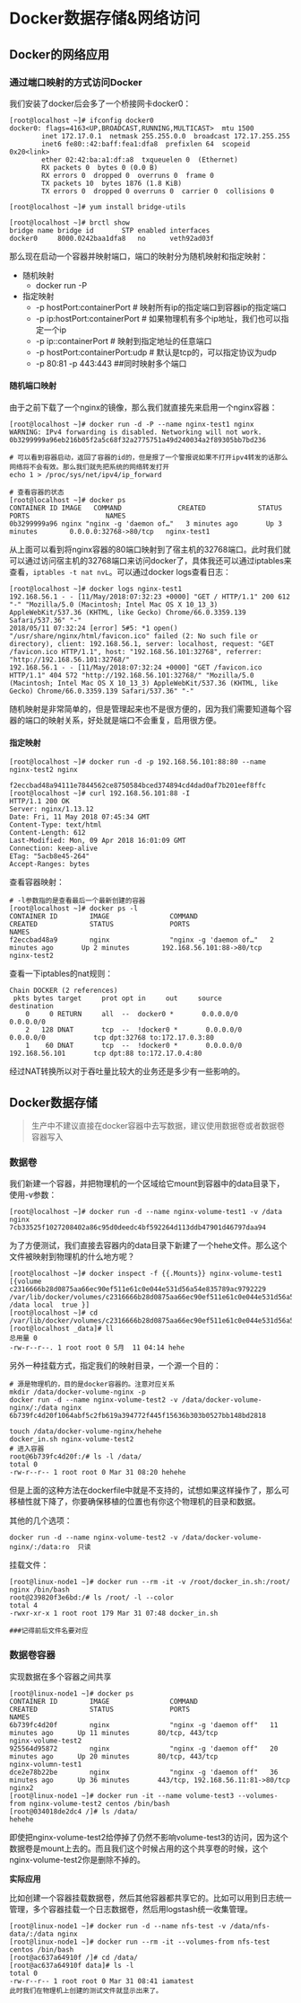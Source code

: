 # Docker数据存储&网络访问

## Docker的网络应用

### 通过端口映射的方式访问Docker

我们安装了docker后会多了一个桥接网卡docker0：

```shell
[root@localhost ~]# ifconfig docker0
docker0: flags=4163<UP,BROADCAST,RUNNING,MULTICAST>  mtu 1500
        inet 172.17.0.1  netmask 255.255.0.0  broadcast 172.17.255.255
        inet6 fe80::42:baff:fea1:dfa8  prefixlen 64  scopeid 0x20<link>
        ether 02:42:ba:a1:df:a8  txqueuelen 0  (Ethernet)
        RX packets 0  bytes 0 (0.0 B)
        RX errors 0  dropped 0  overruns 0  frame 0
        TX packets 10  bytes 1876 (1.8 KiB)
        TX errors 0  dropped 0 overruns 0  carrier 0  collisions 0

[root@localhost ~]# yum install bridge-utils

[root@localhost ~]# brctl show
bridge name	bridge id		STP enabled	interfaces
docker0		8000.0242baa1dfa8	no		veth92ad03f
```

那么现在启动一个容器并映射端口，端口的映射分为随机映射和指定映射：

- 随机映射
  - docker run -P
- 指定映射
  - -p hostPort:containerPort       # 映射所有ip的指定端口到容器ip的指定端口
  - -p ip:hostPort:containerPort   # 如果物理机有多个ip地址，我们也可以指定一个ip
  - -p ip::containerPort   # 映射到指定地址的任意端口
  - -p hostPort:containerPort:udp # 默认是tcp的，可以指定协议为udp
  - -p 80:81 -p 443:443 ##同时映射多个端口

#### 随机端口映射

由于之前下载了一个nginx的镜像，那么我们就直接先来启用一个nginx容器：

```shell
[root@localhost ~]# docker run -d -P --name nginx-test1 nginx
WARNING: IPv4 forwarding is disabled. Networking will not work.
0b3299999a96eb216b05f2a5c68f32a2775751a49d240034a2f89305bb7bd236

# 可以看到容器启动，返回了容器的id的，但是报了一个警报说如果不打开ipv4转发的话那么网络将不会有效。那么我们就先把系统的网络转发打开
echo 1 > /proc/sys/net/ipv4/ip_forward

# 查看容器的状态
[root@localhost ~]# docker ps
CONTAINER ID IMAGE   COMMAND              CREATED             STATUS              PORTS                   NAMES
0b3299999a96 nginx "nginx -g 'daemon of…"   3 minutes ago       Up 3 minutes        0.0.0.0:32768->80/tcp   nginx-test1
```

从上面可以看到将nginx容器的80端口映射到了宿主机的32768端口。此时我们就可以通过访问宿主机的32768端口来访问docker了，具体我还可以通过iptables来查看，`iptables -t nat nvL`。可以通过docker logs查看日志：

```shell
[root@localhost ~]# docker logs nginx-test1
192.168.56.1 - - [11/May/2018:07:32:23 +0000] "GET / HTTP/1.1" 200 612 "-" "Mozilla/5.0 (Macintosh; Intel Mac OS X 10_13_3) AppleWebKit/537.36 (KHTML, like Gecko) Chrome/66.0.3359.139 Safari/537.36" "-"
2018/05/11 07:32:24 [error] 5#5: *1 open() "/usr/share/nginx/html/favicon.ico" failed (2: No such file or directory), client: 192.168.56.1, server: localhost, request: "GET /favicon.ico HTTP/1.1", host: "192.168.56.101:32768", referrer: "http://192.168.56.101:32768/"
192.168.56.1 - - [11/May/2018:07:32:24 +0000] "GET /favicon.ico HTTP/1.1" 404 572 "http://192.168.56.101:32768/" "Mozilla/5.0 (Macintosh; Intel Mac OS X 10_13_3) AppleWebKit/537.36 (KHTML, like Gecko) Chrome/66.0.3359.139 Safari/537.36" "-"
```

随机映射是非常简单的，但是管理起来也不是很方便的，因为我们需要知道每个容器的端口的映射关系，好处就是端口不会重复，启用很方便。

#### 指定映射

```shell
[root@localhost ~]# docker run -d -p 192.168.56.101:88:80 --name nginx-test2 nginx

f2eccbad48a94111e7844562ce8750584bced374894cd4dad0af7b201eef8ffc
[root@localhost ~]# curl 192.168.56.101:88 -I
HTTP/1.1 200 OK
Server: nginx/1.13.12
Date: Fri, 11 May 2018 07:45:34 GMT
Content-Type: text/html
Content-Length: 612
Last-Modified: Mon, 09 Apr 2018 16:01:09 GMT
Connection: keep-alive
ETag: "5acb8e45-264"
Accept-Ranges: bytes
```

查看容器映射：

```shell
# -l参数指的是查看最后一个最新创建的容器
[root@localhost ~]# docker ps -l
CONTAINER ID        IMAGE               COMMAND                  CREATED             STATUS              PORTS                       NAMES
f2eccbad48a9        nginx               "nginx -g 'daemon of…"   2 minutes ago       Up 2 minutes        192.168.56.101:88->80/tcp   nginx-test2
```

查看一下iptables的nat规则：

```shell
Chain DOCKER (2 references)
 pkts bytes target     prot opt in     out     source               destination         
    0     0 RETURN     all  --  docker0 *       0.0.0.0/0            0.0.0.0/0           
    2   128 DNAT       tcp  --  !docker0 *       0.0.0.0/0            0.0.0.0/0            tcp dpt:32768 to:172.17.0.3:80
    1    60 DNAT       tcp  --  !docker0 *       0.0.0.0/0            192.168.56.101       tcp dpt:88 to:172.17.0.4:80
```

经过NAT转换所以对于吞吐量比较大的业务还是多少有一些影响的。

## Docker数据存储

> 生产中不建议直接在docker容器中去写数据，建议使用数据卷或者数据卷容器写入

### 数据卷

我们新建一个容器，并把物理机的一个区域给它mount到容器中的data目录下，使用-v参数：

```shell
[root@localhost ~]# docker run -d --name nginx-volume-test1 -v /data nginx
7cb33525f1027208402a86c95d0deedc4bf592264d113ddb47901d46797daa94
```

为了方便测试，我们直接去容器内的data目录下新建了一个hehe文件。那么这个文件被映射到物理机的什么地方呢？

```shell
[root@localhost ~]# docker inspect -f {{.Mounts}} nginx-volume-test1
[{volume c2316666b28d0875aa66ec90ef511e61c0e044e531d56a54e835789ac9792229 /var/lib/docker/volumes/c2316666b28d0875aa66ec90ef511e61c0e044e531d56a54e835789ac9792229/_data /data local  true }]
[root@localhost ~]# cd /var/lib/docker/volumes/c2316666b28d0875aa66ec90ef511e61c0e044e531d56a54e835789ac9792229/_data
[root@localhost _data]# ll
总用量 0
-rw-r--r--. 1 root root 0 5月  11 04:14 hehe
```

另外一种挂载方式，指定我们的映射目录，一个源一个目的：

```shell
# 源是物理机的，目的是docker容器的。注意对应关系
mkdir /data/docker-volume-nginx -p
docker run -d --name nginx-volume-test2 -v /data/docker-volume-nginx/:/data nginx
6b739fc4d20f1064abf5c2fb619a394772f445f15636b303b0527bb148bd2818

touch /data/docker-volume-nginx/hehehe
docker_in.sh nginx-volume-test2
# 进入容器
root@6b739fc4d20f:/# ls -l /data/
total 0
-rw-r--r-- 1 root root 0 Mar 31 08:20 hehehe
```

但是上面的这种方法在dockerfile中就是不支持的，试想如果这样操作了，那么可移植性就下降了，你要确保移植的位置也有你这个物理机的目录和数据。

其他的几个选项：

```shell
docker run -d --name nginx-volume-test2 -v /data/docker-volume-nginx/:/data:ro  只读
```

挂载文件：

```shell
[root@linux-node1 ~]# docker run --rm -it -v /root/docker_in.sh:/root/ nginx /bin/bash
root@239820f3e6bd:/# ls /root/ -l --color
total 4
-rwxr-xr-x 1 root root 179 Mar 31 07:48 docker_in.sh

###记得前后文件名要对应
```

### 数据卷容器

实现数据在多个容器之间共享

```shell
[root@linux-node1 ~]# docker ps
CONTAINER ID        IMAGE               COMMAND                  CREATED             STATUS              PORTS                               NAMES
6b739fc4d20f        nginx               "nginx -g 'daemon off"   11 minutes ago      Up 11 minutes       80/tcp, 443/tcp                     nginx-volume-test2
925564d95872        nginx               "nginx -g 'daemon off"   20 minutes ago      Up 20 minutes       80/tcp, 443/tcp                     nginx-volumn-test1
dce2e78b22be        nginx               "nginx -g 'daemon off"   36 minutes ago      Up 36 minutes       443/tcp, 192.168.56.11:81->80/tcp   nginx2
[root@linux-node1 ~]# docker run -it --name volume-test3 --volumes-from nginx-volume-test2 centos /bin/bash
[root@034018de2dc4 /]# ls /data/
hehehe
```

即使把nginx-volume-test2给停掉了仍然不影响volume-test3的访问，因为这个数据卷是mount上去的。而且我们这个时候占用的这个共享卷的时候，这个nginx-volume-test2你是删除不掉的。

**实际应用**

比如创建一个容器挂载数据卷，然后其他容器都共享它的。比如可以用到日志统一管理，多个容器挂载一个日志数据卷，然后用logstash统一收集管理。

```shell
[root@linux-node1 ~]# docker run -d --name nfs-test -v /data/nfs-data/:/data nginx
[root@linux-node1 ~]# docker run --rm -it --volumes-from nfs-test centos /bin/bash
[root@ac637a64910f /]# cd /data/
[root@ac637a64910f data]# ls -l
total 0
-rw-r--r-- 1 root root 0 Mar 31 08:41 iamatest
此时我们在物理机上创建的测试文件就显示出来了。
```

